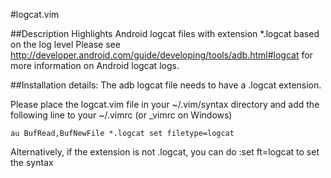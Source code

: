 #logcat.vim

##Description
Highlights Android logcat files with extension *.logcat based on the log level
Please see http://developer.android.com/guide/developing/tools/adb.html#logcat for more information on Android logcat logs.

##Installation details:
The adb logcat file needs to have a .logcat extension.

Please place the logcat.vim file in your ~/.vim/syntax directory and add the following line to your ~/.vimrc (or _vimrc on Windows)

    au BufRead,BufNewFile *.logcat set filetype=logcat

Alternatively, if the extension is not .logcat, you can do :set ft=logcat to set the syntax

